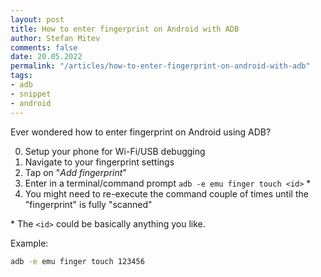 ```yaml
---
layout: post
title: How to enter fingerprint on Android with ADB
author: Stefan Mitev
comments: false
date: 20.05.2022
permalink: "/articles/how-to-enter-fingerprint-on-android-with-adb"
tags:
- adb
- snippet
- android
---
```


Ever wondered how to enter fingerprint on Android using ADB? 

0. Setup your phone for Wi-Fi/USB debugging
1. Navigate to your fingerprint settings
2. Tap on "*Add fingerprint*"
3. Enter in a terminal/command prompt `adb -e emu finger touch <id>` \*
4. You might need to re-execute the command couple of times until the "fingerprint" is fully "scanned"

\* The `<id>` could be basically anything you like.

Example:
```bash
adb -e emu finger touch 123456
```
